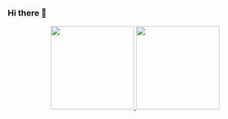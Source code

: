 ### Hi there 👋

<!--
**althaafridha/althaafridha** is a ✨ _special_ ✨ repository because its `README.md` (this file) appears on your GitHub profile.
-->


<p align="center">
  <a href="https://github.com/althaafridha" target="_blank">
    <img src="https://github-readme-stats.vercel.app/api?username=althaafridha&show_icons=true&bg_color=0000ffff&text_color=EEEEEE&border_color=444" height="165">
  </a>

  <a href="https://github.com/althaafridha" target="_blank">
    <img src="https://github-readme-stats.vercel.app/api/top-langs/?username=althaafridha&layout=compact&bg_color=0000ffff&text_color=EEEEEE&border_color=444"  height="165">
  </a>
  <br>
</p>
